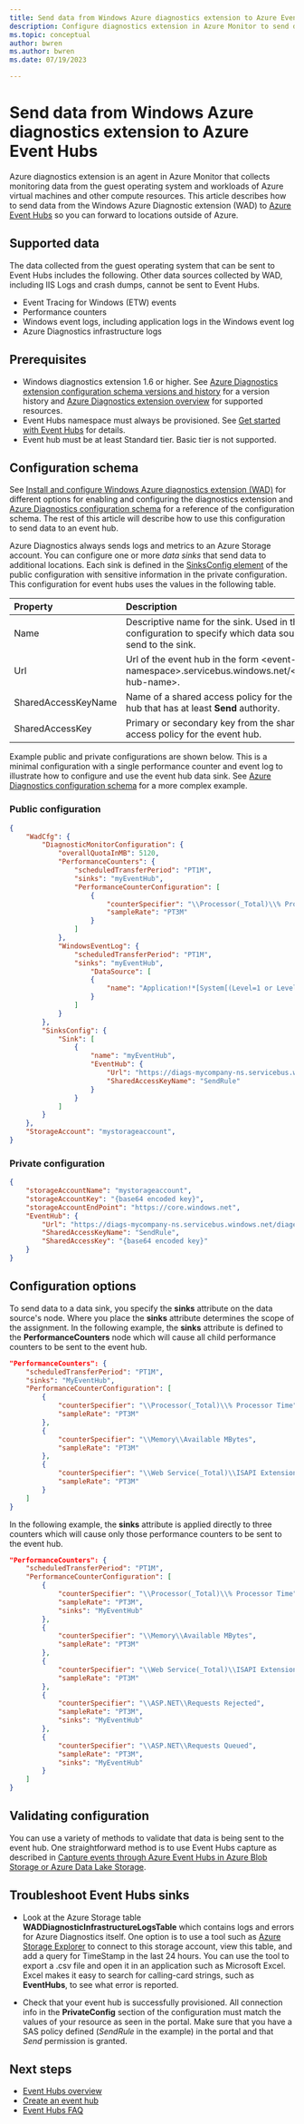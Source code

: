 ```yaml
---
title: Send data from Windows Azure diagnostics extension to Azure Event Hubs
description: Configure diagnostics extension in Azure Monitor to send data to Azure Event Hub so you can forward it to locations outside of Azure.
ms.topic: conceptual
author: bwren
ms.author: bwren
ms.date: 07/19/2023

---
```


# Send data from Windows Azure diagnostics extension to Azure Event Hubs
Azure diagnostics extension is an agent in Azure Monitor that collects monitoring data from the guest operating system and workloads of Azure virtual machines and other compute resources. This article describes how to send data from the Windows Azure Diagnostic extension (WAD) to [Azure Event Hubs](https://azure.microsoft.com/services/event-hubs/) so you can forward to locations outside of Azure.

## Supported data

The data collected from the guest operating system that can be sent to Event Hubs includes the following. Other data sources collected by WAD, including IIS Logs and crash dumps, cannot be sent to Event Hubs.

* Event Tracing for Windows (ETW) events
* Performance counters
* Windows event logs, including application logs in the Windows event log
* Azure Diagnostics infrastructure logs

## Prerequisites

* Windows diagnostics extension 1.6 or higher. See [Azure Diagnostics extension configuration schema versions and history](diagnostics-extension-versions.md) for a version history and [Azure Diagnostics extension overview](diagnostics-extension-overview.md) for supported resources.
* Event Hubs namespace must always be provisioned. See [Get started with Event Hubs](../../event-hubs/event-hubs-dotnet-standard-getstarted-send.md) for details.
* Event hub must be at least Standard tier. Basic tier is not supported.


## Configuration schema
See [Install and configure Windows Azure diagnostics extension (WAD)](diagnostics-extension-windows-install.md) for different options for enabling and configuring the diagnostics extension and [Azure Diagnostics configuration schema](diagnostics-extension-schema-windows.md) for a reference of the configuration schema. The rest of this article will describe how to use this configuration to send data to an event hub. 

Azure Diagnostics always sends logs and metrics to an Azure Storage account. You can configure one or more *data sinks* that send data to additional locations. Each sink is defined in the [SinksConfig element](diagnostics-extension-schema-windows.md#sinksconfig-element) of the public configuration with sensitive information in the private configuration. This configuration for event hubs uses the values in the following table.

| Property | Description |
|:---|:---|
| Name | Descriptive name for the sink. Used in the configuration to specify which data sources to send to the sink. |
| Url  | Url of the event hub in the form \<event-hubs-namespace\>.servicebus.windows.net/\<event-hub-name\>.          |
| SharedAccessKeyName | Name of a shared access policy for the event hub that has at least **Send** authority. |
| SharedAccessKey     | Primary or secondary key from the shared access policy for the event hub. |

Example public and private configurations are shown below. This is a minimal configuration with a single performance counter and event log to illustrate how to configure and use the event hub data sink. See [Azure Diagnostics configuration schema](diagnostics-extension-schema-windows.md) for a more complex example.

### Public configuration

```JSON
{
    "WadCfg": {
        "DiagnosticMonitorConfiguration": {
            "overallQuotaInMB": 5120,
            "PerformanceCounters": {
                "scheduledTransferPeriod": "PT1M",
                "sinks": "myEventHub",
                "PerformanceCounterConfiguration": [
                    {
                        "counterSpecifier": "\\Processor(_Total)\\% Processor Time",
                        "sampleRate": "PT3M"
                    }
                ]
            },
            "WindowsEventLog": {
                "scheduledTransferPeriod": "PT1M",
                "sinks": "myEventHub",
                    "DataSource": [
                    {
                        "name": "Application!*[System[(Level=1 or Level=2 or Level=3)]]"
                    }
                ]
            }
        },
        "SinksConfig": {
            "Sink": [
                {
                    "name": "myEventHub",
                    "EventHub": {
                        "Url": "https://diags-mycompany-ns.servicebus.windows.net/diageventhub",
                        "SharedAccessKeyName": "SendRule"
                    }
                }
            ]
        }
    },
    "StorageAccount": "mystorageaccount",
}
```


### Private configuration

```JSON
{
    "storageAccountName": "mystorageaccount",
    "storageAccountKey": "{base64 encoded key}",
    "storageAccountEndPoint": "https://core.windows.net",
    "EventHub": {
        "Url": "https://diags-mycompany-ns.servicebus.windows.net/diageventhub",
        "SharedAccessKeyName": "SendRule",
        "SharedAccessKey": "{base64 encoded key}"
    }
}
```



## Configuration options
To send data to a data sink, you specify the **sinks** attribute on the data source's node. Where you place the **sinks** attribute determines the scope of the assignment. In the following example, the **sinks** attribute is defined to the **PerformanceCounters** node which will cause all child performance counters to be sent to the event hub.

```JSON
"PerformanceCounters": {
    "scheduledTransferPeriod": "PT1M",
    "sinks": "MyEventHub",
    "PerformanceCounterConfiguration": [
        {
            "counterSpecifier": "\\Processor(_Total)\\% Processor Time",
            "sampleRate": "PT3M"
        },
        {
            "counterSpecifier": "\\Memory\\Available MBytes",
            "sampleRate": "PT3M"
        },
        {
            "counterSpecifier": "\\Web Service(_Total)\\ISAPI Extension Requests/sec",
            "sampleRate": "PT3M"
        }
    ]
}
```


In the following example, the **sinks** attribute is applied directly to three counters which will cause only those performance counters to be sent to the event hub. 

```JSON
"PerformanceCounters": {
    "scheduledTransferPeriod": "PT1M",
    "PerformanceCounterConfiguration": [
        {
            "counterSpecifier": "\\Processor(_Total)\\% Processor Time",
            "sampleRate": "PT3M",
            "sinks": "MyEventHub"
        },
        {
            "counterSpecifier": "\\Memory\\Available MBytes",
            "sampleRate": "PT3M"
        },
        {
            "counterSpecifier": "\\Web Service(_Total)\\ISAPI Extension Requests/sec",
            "sampleRate": "PT3M"
        },
        {
            "counterSpecifier": "\\ASP.NET\\Requests Rejected",
            "sampleRate": "PT3M",
            "sinks": "MyEventHub"
        },
        {
            "counterSpecifier": "\\ASP.NET\\Requests Queued",
            "sampleRate": "PT3M",
            "sinks": "MyEventHub"
        }
    ]
}
```

## Validating configuration
You can use a variety of methods to validate that data is being sent to the event hub. One straightforward method is to use Event Hubs capture as described in [Capture events through Azure Event Hubs in Azure Blob Storage or Azure Data Lake Storage](../../event-hubs/event-hubs-capture-overview.md). 


## Troubleshoot Event Hubs sinks

- Look at the Azure Storage table **WADDiagnosticInfrastructureLogsTable** which contains logs and errors for Azure Diagnostics itself. One option is to use a tool such as [Azure Storage Explorer](https://www.storageexplorer.com) to connect to this storage account, view this table, and add a query for TimeStamp in the last 24 hours. You can use the tool to export a .csv file and open it in an application such as Microsoft Excel. Excel makes it easy to search for calling-card strings, such as **EventHubs**, to see what error is reported.  

- Check that your event hub is successfully provisioned. All connection info in the **PrivateConfig** section of the configuration must match the values of your resource as seen in the portal. Make sure that you have a SAS policy defined (*SendRule* in the example) in the portal and that *Send* permission is granted.  

## Next steps

* [Event Hubs overview](../../event-hubs/event-hubs-about.md)
* [Create an event hub](../../event-hubs/event-hubs-create.md)
* [Event Hubs FAQ](../../event-hubs/event-hubs-faq.yml)

<!-- Images. -->
[0]: ../../event-hubs/media/event-hubs-streaming-azure-diags-data/dashboard.png



